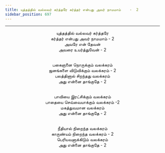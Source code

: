 ```yaml
---
title: யுத்தத்தில் வல்லவர் கர்த்தரே கர்த்தர் என்பது அவர் நாமமாம்    -  2
sidebar_position: 697
---
```


---
<center>
யுத்தத்தில் வல்லவர் கர்த்தரே<br/>
கர்த்தர் என்பது அவர் நாமமாம்  - 2<br/>
அவரே என் தேவன்<br/>
அவரை உயர்த்துவேன்   - 2<br/><br/>

பகைஞனை நொருக்கும் வலக்கரம்<br/>
ஜனங்களை விடுவிக்கும் வலக்கரம்   - 2<br/>
பலத்தினால் சிறந்தது வலக்கரம்<br/>
அது என்னை தாங்குதே  - 2<br/><br/>

பாவியை இரட்சிக்கும் வலக்கரம்<br/>
பாதையை செவ்வையாக்கும் வலக்கரம்  -2<br/>
மகத்துவமான வலக்கரம்<br/>
அது என்னை தாங்குதே  - 2<br/><br/>

நீதியால் நிறைந்த வலக்கரம்<br/>
காருண்யம் நிறைந்த வலக்கரம் - 2<br/>
பெரியவனாக்கிடும் வலக்கரம்<br/>
அது என்னை தாங்குதே  -  2
</center>